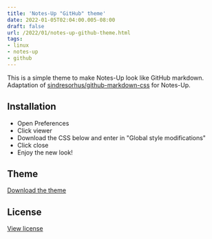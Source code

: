 ```yaml
---
title: 'Notes-Up "GitHub" theme'
date: 2022-01-05T02:04:00.005-08:00
draft: false
url: /2022/01/notes-up-github-theme.html
tags: 
- linux
- notes-up
- github
---
```


This is a simple theme to make Notes-Up look like GitHub markdown. Adaptation of [sindresorhus/github-markdown-css](https://github.com/sindresorhus/github-markdown-css) for Notes-Up.

Installation
------------

*   Open Preferences
*   Click viewer
*   Download the CSS below and enter in "Global style modifications"
*   Click close
*   Enjoy the new look!

Theme
-----

[Download the theme](https://gist.github.com/RobinBoers/4276744bb2c774619efc1ae4c34c6964#theme)

License
-------

[View license](https://gist.github.com/RobinBoers/4276744bb2c774619efc1ae4c34c6964#license)
